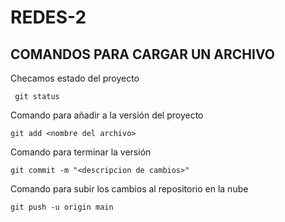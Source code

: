 # REDES-2

## COMANDOS PARA CARGAR UN ARCHIVO

Checamos estado del proyecto
````
 git status 
````
Comando para añadir a la versión del proyecto
````
git add <nombre del archivo>
````
Comando para terminar la versión
````
git commit -m "<descripcion de cambios>"
````
Comando para subir los cambios al repositorio en la nube
````
git push -u origin main 
````